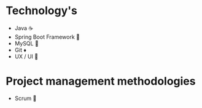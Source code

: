 # Technology's 
- Java ☕
- Spring Boot Framework 🌱
- MySQL 🐬
- Git ♦️
- UX / UI 🎨

# Project management methodologies
- Scrum 🔧
